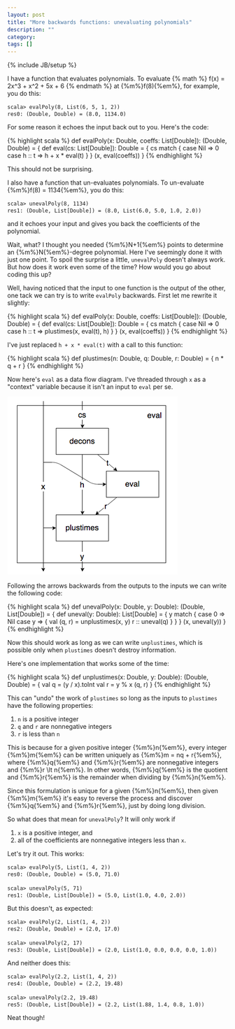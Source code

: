 ```yaml
---
layout: post
title: "More backwards functions: unevaluating polynomials"
description: ""
category: 
tags: []
---
```

{% include JB/setup %}

I have a function that evaluates polynomials. To evaluate
{% math %}
f(x) = 2x^3 + x^2 + 5x + 6
{% endmath %}
at {%m%}f(8){%em%}, for example, you do this:

    scala> evalPoly(8, List(6, 5, 1, 2))
    res0: (Double, Double) = (8.0, 1134.0)

For some reason it echoes the input back out to you. Here's the code:

{% highlight scala %}
def evalPoly(x: Double, coeffs: List[Double]): (Double, Double) = {
  def eval(cs: List[Double]): Double = {
    cs match {
      case Nil => 0
      case h :: t => h + x * eval(t)
    }
  }
  (x, eval(coeffs))
}
{% endhighlight %}

This should not be surprising.

I also have a function that un-evaluates polynomials. To un-evaluate {%m%}f(8) = 1134{%em%}, you do this:

    scala> unevalPoly(8, 1134)
    res1: (Double, List[Double]) = (8.0, List(6.0, 5.0, 1.0, 2.0))

and it echoes your input and gives you back the coefficients of the polynomial.

Wait, what? I thought you needed {%m%}N+1{%em%} points to determine an {%m%}N{%em%}-degree polynomial.
Here I've seemingly done it with just one point. To spoil the surprise a little, ```unevalPoly``` doesn't
always work. But how does it work even some of the time? How would you go about coding this up?

Well, having noticed that the input to one function is the output of the other,
one tack we can try is to write ```evalPoly``` backwards. First let me rewrite it slightly:

{% highlight scala %}
def evalPoly(x: Double, coeffs: List[Double]): (Double, Double) = {
  def eval(cs: List[Double]): Double = {
    cs match {
      case Nil => 0
      case h :: t => plustimes(x, eval(t), h)
    }
  }
  (x, eval(coeffs))
}
{% endhighlight %}

I've just replaced ```h + x * eval(t)``` with a call to this function:

{% highlight scala %}
def plustimes(n: Double, q: Double, r: Double) = {
  n * q + r
}
{% endhighlight %}

Now here's ```eval``` as a data flow diagram.
I've threaded through ```x``` as a "context" variable because it isn't an input to ```eval``` per se.

![eval](/assets/img/poly/eval.png)

Following the arrows backwards from the outputs to the inputs we can write the following code:

{% highlight scala %}
def unevalPoly(x: Double, y: Double): (Double, List[Double]) = {
  def uneval(y: Double): List[Double] = {
    y match {
      case 0 => Nil
      case y => {
        val (q, r) = unplustimes(x, y)
        r :: uneval(q)
      }
    }
  }
  (x, uneval(y))
}
{% endhighlight %}

Now this should work as long as we can write ```unplustimes```, which is possible only when ```plustimes``` doesn't
destroy information.

Here's one implementation that works some of the time:

{% highlight scala %}
def unplustimes(x: Double, y: Double): (Double, Double) = {
  val q = (y / x).toInt
  val r = y % x
  (q, r)
}
{% endhighlight %}

This can "undo" the work of ```plustimes``` so long as the inputs to ```plustimes``` have the following properties:

1. ```n``` is a positive integer
2. ```q``` and ```r``` are nonnegative integers
3. ```r``` is less than ```n```

This is because for a given positive integer {%m%}n{%em%}, every integer {%m%}m{%em%} can be written uniquely as
{%m%}m = nq + r{%em%}, where {%m%}q{%em%} and {%m%}r{%em%} are nonnegative integers and {%m%}r \lt n{%em%}.
In other words, {%m%}q{%em%} is the quotient and {%m%}r{%em%} is the remainder when dividing by {%m%}n{%em%}.

Since this formulation is unique for a given {%m%}n{%em%}, then given {%m%}m{%em%} it's easy to reverse the process
and discover {%m%}q{%em%} and {%m%}r{%em%}, just by doing long division.

So what does that mean for ```unevalPoly```? It will only work if

1. ```x``` is a positive integer, and
1. all of the coefficients are nonnegative integers less than ```x```.

Let's try it out. This works:

    scala> evalPoly(5, List(1, 4, 2))
    res0: (Double, Double) = (5.0, 71.0)

    scala> unevalPoly(5, 71)
    res1: (Double, List[Double]) = (5.0, List(1.0, 4.0, 2.0))

But this doesn't, as expected:

    scala> evalPoly(2, List(1, 4, 2))
    res2: (Double, Double) = (2.0, 17.0)

    scala> unevalPoly(2, 17)
    res3: (Double, List[Double]) = (2.0, List(1.0, 0.0, 0.0, 0.0, 1.0))

And neither does this:

    scala> evalPoly(2.2, List(1, 4, 2))
    res4: (Double, Double) = (2.2, 19.48)

    scala> unevalPoly(2.2, 19.48)
    res5: (Double, List[Double]) = (2.2, List(1.88, 1.4, 0.8, 1.0))

Neat though!


